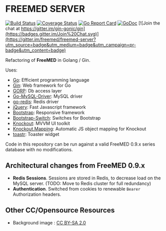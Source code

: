 # FREEMED SERVER

[![Build Status](https://secure.travis-ci.org/freemed/freemed-server.png)](http://travis-ci.org/freemed/freemed-server)
[![Coverage Status](https://coveralls.io/repos/freemed/freemed-server/badge.svg?branch=master)](https://coveralls.io/r/freemed/freemed-server?branch=master)
[![Go Report Card](https://goreportcard.com/badge/github.com/freemed/freemed-server)](https://goreportcard.com/report/github.com/freemed/freemed-server)
[![GoDoc](https://godoc.org/github.com/freemed/freemed-server?status.png)](https://godoc.org/github.com/freemed/freemed-server)
[![Join the chat at https://gitter.im/gin-gonic/gin](https://badges.gitter.im/Join%20Chat.svg)](https://gitter.im/freemed/freemed-server?utm_source=badge&utm_medium=badge&utm_campaign=pr-badge&utm_content=badge)

Refactoring of **FreeMED** in Golang / Gin.

Uses:

 * [Go](https://golang.org/): Efficient programming language
 * [Gin](https://github.com/gin-gonic/gin/): Web framework for Go
 * [GORP](http://github.com/go-gorp/gorp): Db access layer
 * [Go-MySQL-Driver](http://github.com/go-sql-driver/mysql): MySQL driver
 * [go-redis](https://github.com/go-redis/redis): Redis driver
 * [jQuery](https://jquery.com): Fast Javascript framework
 * [Bootstrap](http://getbootstrap.com): Responsive framework
 * [Bootstrap-Switch](http://www.bootstrap-switch.org): Switches for Bootstrap
 * [Knockout](http://knockoutjs.com/): MVVM UI toolkit
 * [Knockout.Mapping](https://github.com/SteveSanderson/knockout.mapping): Automatic JS object mapping for Knockout
 * [toastr](https://github.com/CodeSeven/toastr): Toaster widget

Code in this repository can be run against a valid FreeMED 0.9.x series database with no modifications.

## Architectural changes from FreeMED 0.9.x

 * **Redis Sessions**. Sessions are stored in Redis, to decrease load on the MySQL server. (TODO: Move to Redis cluster for full redundancy)
 * **Authentication**. Switched from cookies to renewable ``Bearer`` Authorization headers.

## Other CC/Opensource Resources

 * Background image : [CC BY-SA 2.0](https://commons.wikimedia.org/wiki/Category:Medical#/media/File:Laptop_and_stethoscope_%286123892769%29.jpg)

